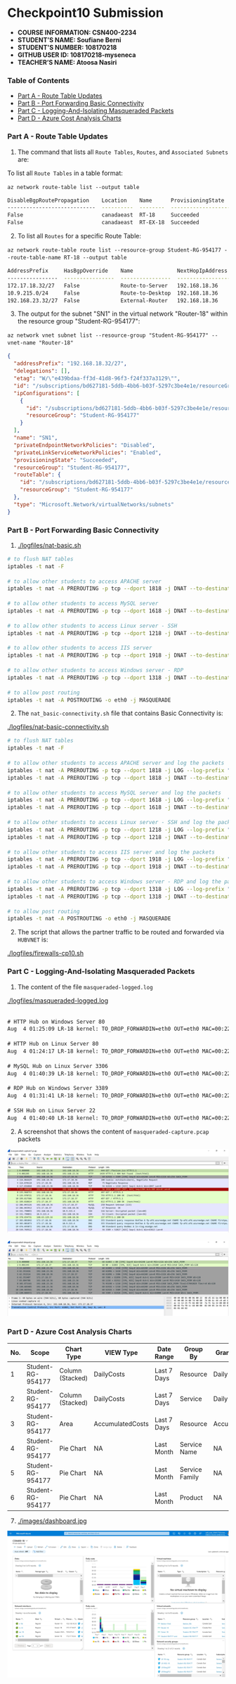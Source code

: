# Checkpoint10 Submission

- **COURSE INFORMATION: CSN400-2234**
- **STUDENT’S NAME: Soufiane Berni**
- **STUDENT'S NUMBER: 108170218**
- **GITHUB USER ID: 108170218-myseneca**
- **TEACHER’S NAME: Atoosa Nasiri**

### Table of Contents

- [Part A - Route Table Updates](#part-a---route-table-updates)
- [Part B - Port Forwarding Basic Connectivity](#part-b---port-forwarding-basic-connectivity)
- [Part C - Logging-And-Isolating Masqueraded Packets](#part-c---logging-and-isolating-masqueraded-packets)
- [Part D - Azure Cost Analysis Charts](#part-d---azure-cost-analysis-charts)


### Part A - Route Table Updates

1. The command that lists all `Route Tables`, `Routes`, and `Associated Subnets` are:

To list all `Route Tables` in a table format:

`az network route-table list --output table`
```bash
DisableBgpRoutePropagation    Location    Name      ProvisioningState    ResourceGroup      ResourceGuid
----------------------------  ----------  --------  -------------------  -----------------  ------------------------------------
False                         canadaeast  RT-18     Succeeded            Student-RG-954177  66402e65-6a78-4cf5-927c-63124ee3eda2
False                         canadaeast  RT-EX-18  Succeeded            Student-RG-954177  929f835a-b121-4882-a743-70b94db68593
```

2. To list all `Routes` for a specific Route Table:

`az network route-table route list --resource-group Student-RG-954177 --route-table-name RT-18 --output table`
```bash
AddressPrefix     HasBgpOverride    Name              NextHopIpAddress    NextHopType       ProvisioningState    ResourceGroup
----------------  ----------------  ----------------  ------------------  ----------------  -------------------  -----------------
172.17.18.32/27   False             Route-to-Server   192.168.18.36       VirtualAppliance  Succeeded            Student-RG-954177
10.9.215.0/24     False             Route-to-Desktop  192.168.18.36       VirtualAppliance  Succeeded            Student-RG-954177
192.168.23.32/27  False             External-Router   192.168.18.36       VirtualAppliance  Succeeded            Student-RG-954177
```

3. The output for the subnet "SN1" in the virtual network "Router-18" within the resource group "Student-RG-954177":

`az network vnet subnet list --resource-group "Student-RG-954177" --vnet-name "Router-18"`


```json
{
  "addressPrefix": "192.168.18.32/27",
  "delegations": [],
  "etag": "W/\"e439bdaa-ff3d-41d8-96f3-f24f337a3129\"",
  "id": "/subscriptions/bd627181-5ddb-4bb6-b03f-5297c3be4e1e/resourceGroups/Student-RG-954177/providers/Microsoft.Network/virtualNetworks/Router-18/subnets/SN1",
  "ipConfigurations": [
    {
      "id": "/subscriptions/bd627181-5ddb-4bb6-b03f-5297c3be4e1e/resourceGroups/Student-RG-954177/providers/Microsoft.Network/networkInterfaces/lr-18/ipConfigurations/ipconfig1",
      "resourceGroup": "Student-RG-954177"
    }
  ],
  "name": "SN1",
  "privateEndpointNetworkPolicies": "Disabled",
  "privateLinkServiceNetworkPolicies": "Enabled",
  "provisioningState": "Succeeded",
  "resourceGroup": "Student-RG-954177",
  "routeTable": {
    "id": "/subscriptions/bd627181-5ddb-4bb6-b03f-5297c3be4e1e/resourceGroups/Student-RG-954177/providers/Microsoft.Network/routeTables/RT-EX-18",
    "resourceGroup": "Student-RG-954177"
  },
  "type": "Microsoft.Network/virtualNetworks/subnets"
}
```
### Part B - Port Forwarding Basic Connectivity

1. [./logfiles/nat-basic.sh](./logfiles/nat-basic.sh)
```bash
# to flush NAT tables
iptables -t nat -F

# to allow other students to access APACHE server 
iptables -t nat -A PREROUTING -p tcp --dport 1818 -j DNAT --to-destination 172.17.18.37:80

# to allow other students to access MySQL server 
iptables -t nat -A PREROUTING -p tcp --dport 1618 -j DNAT --to-destination 172.17.18.37:3306

# to allow other students to access Linux server - SSH 
iptables -t nat -A PREROUTING -p tcp --dport 1218 -j DNAT --to-destination 172.17.18.37:22

# to allow other students to access IIS server 
iptables -t nat -A PREROUTING -p tcp --dport 1918 -j DNAT --to-destination 172.17.18.36:80

# to allow other students to access Windows server - RDP 
iptables -t nat -A PREROUTING -p tcp --dport 1318 -j DNAT --to-destination 172.17.18.36:3389

# to allow post routing
iptables -t nat -A POSTROUTING -o eth0 -j MASQUERADE
```
2. The `nat_basic-connectivity.sh` file that contains Basic Connectivity is:

[./logfiles/nat-basic-connectivity.sh](./logfiles/nat-basic-connectivity.sh)

```bash
# to flush NAT tables
iptables -t nat -F

# to allow other students to access APACHE server and log the packets
iptables -t nat -A PREROUTING -p tcp --dport 1818 -j LOG --log-prefix "DNAT_APACHE"
iptables -t nat -A PREROUTING -p tcp --dport 1818 -j DNAT --to-destination 172.17.18.37:80

# to allow other students to access MySQL server and log the packets
iptables -t nat -A PREROUTING -p tcp --dport 1618 -j LOG --log-prefix "DNAT_MYSQL: "
iptables -t nat -A PREROUTING -p tcp --dport 1618 -j DNAT --to-destination 172.17.18.37:3306

# to allow other students to access Linux server - SSH and log the packets
iptables -t nat -A PREROUTING -p tcp --dport 1218 -j LOG --log-prefix "DNAT_SSH: "
iptables -t nat -A PREROUTING -p tcp --dport 1218 -j DNAT --to-destination 172.17.18.37:22

# to allow other students to access IIS server and log the packets
iptables -t nat -A PREROUTING -p tcp --dport 1918 -j LOG --log-prefix "DNAT_IIS: "
iptables -t nat -A PREROUTING -p tcp --dport 1918 -j DNAT --to-destination 172.17.18.36:80

# to allow other students to access Windows server - RDP and log the packets
iptables -t nat -A PREROUTING -p tcp --dport 1318 -j LOG --log-prefix "DNAT_RDP: "
iptables -t nat -A PREROUTING -p tcp --dport 1318 -j DNAT --to-destination 172.17.18.36:3389

# to allow post routing
iptables -t nat -A POSTROUTING -o eth0 -j MASQUERADE

```
2. The script that allows the partner traffic to be routed and forwarded via `HUBVNET` is:

[./logfiles/firewalls-cp10.sh](./logfiles/firewalls-cp10.sh)


### Part C - Logging-And-Isolating Masqueraded Packets


1. The content of the file `masqueraded-logged.log`

[./logfiles/masqueraded-logged.log](./logfiles/masqueraded-logged.log)

```html

# HTTP Hub on Windows Server 80
Aug  4 01:25:09 LR-18 kernel: TO_DROP_FORWARDIN=eth0 OUT=eth0 MAC=00:22:48:d5:61:6a:ac:3d:94:1b:f5:c4:08:00 SRC=192.168.23.36 DST=172.17.18.36 LEN=41 TOS=0x00 PREC=0x00 TTL=125 ID=183 DF PROTO=TCP SPT=61889 DPT=80 WINDOW=2050 RES=0x00 ACK URGP=0

# HTTP Hub on Linux Server 80
Aug  4 01:24:17 LR-18 kernel: TO_DROP_FORWARDIN=eth0 OUT=eth0 MAC=00:22:48:d5:61:6a:ac:3d:94:1b:f5:c4:08:00 SRC=192.168.23.36 DST=172.17.18.37 LEN=40 TOS=0x00 PREC=0x00 TTL=125 ID=163 DF PROTO=TCP SPT=61884 DPT=80 WINDOW=2050 RES=0x00 ACK URGP=0

# MySQL	Hub on Linux Server 3306
Aug  4 01:40:39 LR-18 kernel: TO_DROP_FORWARDIN=eth0 OUT=eth0 MAC=00:22:48:d5:61:6a:ac:3d:94:1b:f5:c4:08:00 SRC=192.168.23.36 DST=172.17.18.37 LEN=40 TOS=0x00 PREC=0x00 TTL=125 ID=799 DF PROTO=TCP SPT=61896 DPT=3306 WINDOW=0 RES=0x00 ACK RST URGP=0

# RDP Hub on Windows Server 3389
Aug  4 01:31:41 LR-18 kernel: TO_DROP_FORWARDIN=eth0 OUT=eth0 MAC=00:22:48:d5:61:6a:ac:3d:94:1b:f5:c4:08:00 SRC=192.168.23.36 DST=172.17.18.36 LEN=40 TOS=0x00 PREC=0x00 TTL=125 ID=786 DF PROTO=TCP SPT=61926 DPT=3389 WINDOW=2046 RES=0x00 ACK URGP=0

# SSH Hub on Linux Server 22
Aug  4 01:40:40 LR-18 kernel: TO_DROP_FORWARDIN=eth0 OUT=eth0 MAC=00:22:48:d5:61:6a:ac:3d:94:1b:f5:c4:08:00 SRC=192.168.23.36 DST=172.17.18.37 LEN=52
```

2. A screenshot that shows the content of `masqueraded-capture.pcap` packets

![Masqueraded capture](https://github.com/108170218-myseneca/CSN400-Capstone/blob/main/Checkpoint10/images/masqueraded.jpg)

![Masqueraded dropped capture](https://github.com/108170218-myseneca/CSN400-Capstone/blob/main/Checkpoint10/images/masqueraded-dropped.jpg)


### Part D - Azure Cost Analysis Charts

| No. | Scope | Chart Type | VIEW Type |  Date Range | Group By | Granularity| Example |
|-|-|-|-|-|-|-|-|
|1|Student-RG-954177| Column (Stacked) | DailyCosts | Last 7 Days | Resource | Daily | <img src="./images/daily-cost-barchart.jpg" alt="Daily Cost Barchart" style="float: left; margin-right: 10px;" /> |
|2|Student-RG-954177| Column (Stacked) | DailyCosts | Last 7 Days | Service | Daily | <img src="./images/daily-cost-service-barchart.jpg" alt="Daily Cost Service-Barchart.jpg" style="float: left; margin-right: 10px;" /> |
|3|Student-RG-954177| Area| AccumulatedCosts | Last 7 Days | Resource | Accumulated | <img src="./images/accumulated-resource-barchart.jpg" alt="Accumulated Resource Barchart" style="float: left; margin-right: 10px;" /> |
|4|Student-RG-954177| Pie Chart | NA | Last Month | Service Name | NA | <img src="./images/service-name-piechart.jpg" alt="Service Name Piechart" style="float: left; margin-right: 10px;" /> |
|5|Student-RG-954177| Pie Chart | NA | Last Month | Service Family | NA | <img src="./images/service-family-piechart.jpg" alt="Service Family Piechart" style="float: left; margin-right: 10px;" /> |
|6|Student-RG-954177| Pie Chart | NA | Last Month | Product | NA | <img src="./images/product-piechart.jpg" alt="Product Piechart" style="float: left; margin-right: 10px;" /> |

7. [./images/dashboard.jpg](./images/dashboard.jpg)

![Dashboard Sample-18](https://github.com/108170218-myseneca/CSN400-Capstone/blob/main/Checkpoint10/images/dashboard.jpg)









